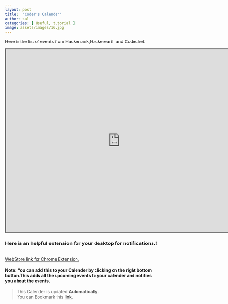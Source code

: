 ```yaml
---
layout: post
title:  "Coder's Calender"
author: sal
categories: [ Useful, tutorial ]
image: assets/images/16.jpg
---
```

<style>
  @media  screen and (min-width : 0px) and (max-width : 767px)  {
  iframe{
      width: 300px;   
    height:800px;
    }
}
</style>

Here is the list of events from Hackerrank,Hackerearth and Codechef.

<iframe src="https://calendar.google.com/calendar/b/1/embed?title=Coding%20Calender&amp;mode=AGENDA&amp;height=600&amp;wkst=2&amp;hl=en&amp;bgcolor=%23009900&amp;src=codechef.com_3ilksfmv45aqr3at9ckm95td5g%40group.calendar.google.com&amp;color=%236B3304&amp;src=hackerearth.com_73f0o8kl62rb5v1htv19p607e4%40group.calendar.google.com&amp;color=%2342104A&amp;src=en.indian%23holiday%40group.v.calendar.google.com&amp;color=%23875509&amp;src=8a4ko50nq55ma5smhuhdp5rpmaek45lg%40import.calendar.google.com&amp;color=%2328754E&amp;ctz=Asia%2FCalcutta" style="border:solid 3px #777" width="750" height="600" frameborder="0" scrolling="no"></iframe>

<br>

<h3>Here is an helpful extension for your desktop for notifications.!</h3>
<br>
<a href="https://chrome.google.com/webstore/detail/challenge-hunt/cgbnhngdlmhjbmgkekedepoapmoingjj"> 
WebStore link for Chrome Extension.</a>

#### Note: You can add this to your Calender by clicking on the __right bottom button__.This adds all the upcoming events to your calender and notifies you about the events.

>This Calender is updated **Automatically**.
<br>You can Bookmark this [link](https://starksources.github.io/coderscalender.html).
